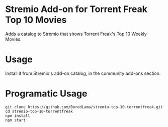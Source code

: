 # Stremio Add-on for Torrent Freak Top 10 Movies

Adds a catalog to Stremio that shows Torrent Freak's Top 10 Weekly Movies.

# Usage

Install it from Stremio's add-on catalog, in the community add-ons section.

# Programatic Usage

```
git clone https://github.com/BoredLama/stremio-top-10-torrentfreak.git
cd stremio-top-10-torrentfreak
npm install
npm start
```

